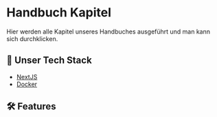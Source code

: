 # Handbuch Kapitel

Hier werden alle Kapitel unseres Handbuches ausgeführt und man kann sich durchklicken.

## 🚀 Unser Tech Stack

- [NextJS](./chapter/techstack/NEXTJS.md)
- [Docker](./chapter/techstack/DOCKER.md)

## 🛠️ Features

